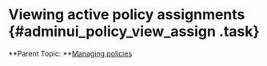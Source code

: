 # Viewing active policy assignments {#adminui_policy_view_assign .task}



**Parent Topic: **[Managing policies](adminui_policy_manage.md)

